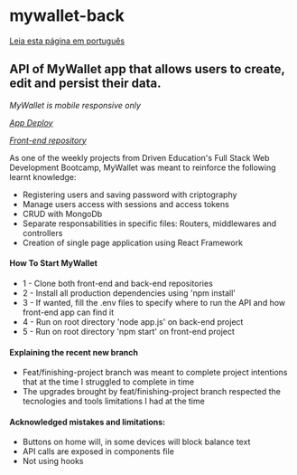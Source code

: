 # mywallet-back

[Leia esta página em português](https://github.com/AldusD/mywallet-back/blob/main/README-pt.md)

## API of MyWallet app that allows users to create, edit and persist their data.

*MyWallet is mobile responsive only*

*[App Deploy](https://mywalletfinances.vercel.app)*

*[Front-end repository](https://github.com/AldusD/mywallet-front)*

As one of the weekly projects from Driven Education's Full Stack Web Development Bootcamp, MyWallet was meant to reinforce the following learnt knowledge:
- Registering users and saving password with criptography
- Manage users access with sessions and access tokens
- CRUD with MongoDb 
- Separate responsabilities in specific files: Routers, middlewares and controllers 
- Creation of single page application using React Framework

#### How To Start MyWallet
- 1 - Clone both front-end and back-end repositories
- 2 - Install all production dependencies using 'npm install'
- 3 - If wanted, fill the .env files to specify where to run the API and how front-end app can find it 
- 4 - Run on root directory 'node app.js' on back-end project
- 5 - Run on root directory 'npm start' on front-end project

#### Explaining the recent new branch
- Feat/finishing-project branch was meant to complete project intentions that at the time I struggled to complete in time   
- The upgrades brought by feat/finishing-project branch respected the tecnologies and tools limitations I had at the time

#### Acknowledged mistakes and limitations:
- Buttons on home will, in some devices will block balance text  
- API calls are exposed in components file
- Not using hooks 
